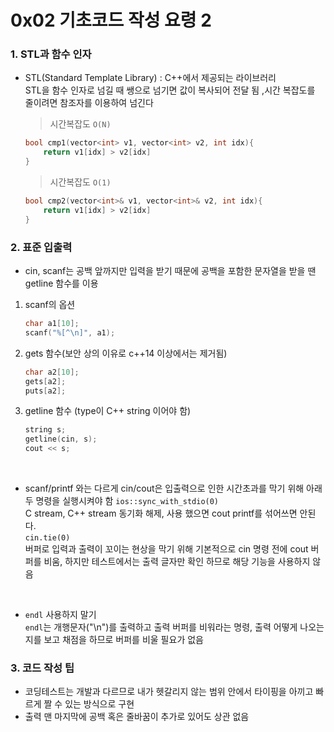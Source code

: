 
# 0x02 기초코드 작성 요령 2

### 1. STL과 함수 인자

- STL(Standard Template Library) : C++에서 제공되는 라이브러리   
    STL을 함수 인자로 넘길 때 쌩으로 넘기면 값이 복사되어 전달 됨 ,시간 복잡도를 줄이려면 참조자를 이용하여 넘긴다

    > 시간복잡도 `O(N)`
    ``` c++
    bool cmp1(vector<int> v1, vector<int> v2, int idx){
        return v1[idx] > v2[idx]
    }
    ```
    > 시간복잡도 `O(1)`
    ``` c++
    bool cmp2(vector<int>& v1, vector<int>& v2, int idx){
        return v1[idx] > v2[idx]
    }

    ```

### 2. 표준 입출력

- cin, scanf는 공백 앞까지만 입력을 받기 때문에 공백을 포함한 문자열을 받을 땐 getline 함수를 이용  

1. scanf의 옵션
    ``` c++
    char a1[10];
    scanf("%[^\n]", a1);
    ```
2. gets 함수(보안 상의 이유로 c++14 이상에서는 제거됨)
    ``` c++
    char a2[10];
    gets[a2];
    puts[a2];
    ```
3. getline 함수 (type이 C++ string 이어야 함)
    ``` c++
    string s;
    getline(cin, s);
    cout << s;
    ```
<br>

- scanf/printf 와는 다르게 cin/cout은 입출력으로 인한 시간초과를 막기 위해 아래 두 명령을 실행시켜야 함
`ios::sync_with_stdio(0)`   
C stream, C++ stream 동기화 해제, 사용 했으면 cout printf를 섞어쓰면 안된다.  
`cin.tie(0)`  
버퍼로 입력과 출력이 꼬이는 현상을 막기 위해 기본적으로 cin 명령 전에 cout 버퍼를 비움, 하지만 테스트에서는 출력 글자만 확인 하므로 해당 기능을 사용하지 않음 
<br>


- `endl` 사용하지 말기  
`endl`는 개행문자("\n")를 출력하고 출력 버퍼를 비워라는 명령, 출력 어떻게 나오는지를 보고 채점을 하므로 버퍼를 비울 필요가 없음



### 3. 코드 작성 팁

- 코딩테스트는 개발과 다르므로 내가 헷갈리지 않는 범위 안에서 타이핑을 아끼고 빠르게 짤 수 있는 방식으로 구현
- 출력 맨 마지막에 공백 혹은 줄바꿈이 추가로 있어도 상관 없음
